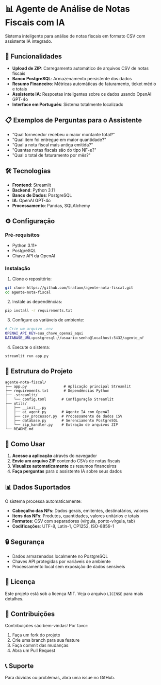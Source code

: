 # 📊 Agente de Análise de Notas Fiscais com IA

Sistema inteligente para análise de notas fiscais em formato CSV com assistente IA integrado.

## 🚀 Funcionalidades

- **Upload de ZIP**: Carregamento automático de arquivos CSV de notas fiscais
- **Banco PostgreSQL**: Armazenamento persistente dos dados
- **Resumo Financeiro**: Métricas automáticas de faturamento, ticket médio e totais
- **Assistente IA**: Respostas inteligentes sobre os dados usando OpenAI GPT-4o
- **Interface em Português**: Sistema totalmente localizado

## 📋 Exemplos de Perguntas para o Assistente

- "Qual fornecedor recebeu o maior montante total?"
- "Qual item foi entregue em maior quantidade?"
- "Qual a nota fiscal mais antiga emitida?"
- "Quantas notas fiscais são do tipo NF-e?"
- "Qual o total de faturamento por mês?"

## 🛠️ Tecnologias

- **Frontend**: Streamlit
- **Backend**: Python 3.11
- **Banco de Dados**: PostgreSQL
- **IA**: OpenAI GPT-4o
- **Processamento**: Pandas, SQLAlchemy

## ⚙️ Configuração

### Pré-requisitos

- Python 3.11+
- PostgreSQL
- Chave API da OpenAI

### Instalação

1. Clone o repositório:
```bash
git clone https://github.com/trafaon/agente-nota-fiscal.git
cd agente-nota-fiscal
```

2. Instale as dependências:
```bash
pip install -r requirements.txt
```

3. Configure as variáveis de ambiente:
```bash
# Crie um arquivo .env
OPENAI_API_KEY=sua_chave_openai_aqui
DATABASE_URL=postgresql://usuario:senha@localhost:5432/agente_nf
```

4. Execute o sistema:
```bash
streamlit run app.py
```

## 📂 Estrutura do Projeto

```
agente-nota-fiscal/
├── app.py                 # Aplicação principal Streamlit
├── requirements.txt       # Dependências Python
├── .streamlit/
│   └── config.toml       # Configuração Streamlit
├── utils/
│   ├── __init__.py
│   ├── ai_agent.py       # Agente IA com OpenAI
│   ├── csv_processor.py  # Processamento de dados CSV
│   ├── database.py       # Gerenciamento PostgreSQL
│   └── zip_handler.py    # Extração de arquivos ZIP
└── README.md
```

## 🎯 Como Usar

1. **Acesse a aplicação** através do navegador
2. **Envie um arquivo ZIP** contendo CSVs de notas fiscais
3. **Visualize automaticamente** os resumos financeiros
4. **Faça perguntas** para o assistente IA sobre seus dados

## 📊 Dados Suportados

O sistema processa automaticamente:
- **Cabeçalho das NFs**: Dados gerais, emitentes, destinatários, valores
- **Itens das NFs**: Produtos, quantidades, valores unitários e totais
- **Formatos**: CSV com separadores (vírgula, ponto-vírgula, tab)
- **Codificações**: UTF-8, Latin-1, CP1252, ISO-8859-1

## 🔒 Segurança

- Dados armazenados localmente no PostgreSQL
- Chaves API protegidas por variáveis de ambiente
- Processamento local sem exposição de dados sensíveis

## 📄 Licença

Este projeto está sob a licença MIT. Veja o arquivo `LICENSE` para mais detalhes.

## 🤝 Contribuições

Contribuições são bem-vindas! Por favor:

1. Faça um fork do projeto
2. Crie uma branch para sua feature
3. Faça commit das mudanças
4. Abra um Pull Request

## 📞 Suporte

Para dúvidas ou problemas, abra uma issue no GitHub.